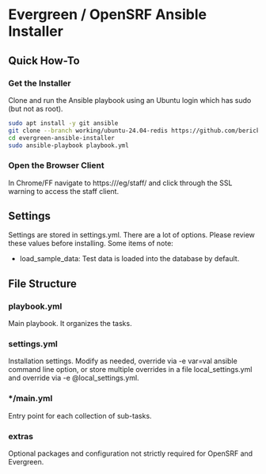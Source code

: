 # Evergreen / OpenSRF Ansible Installer

## Quick How-To

### Get the Installer

Clone and run the Ansible playbook using an Ubuntu login which has sudo
(but not as root).

```sh
sudo apt install -y git ansible
git clone --branch working/ubuntu-24.04-redis https://github.com/berick/evergreen-ansible-installer.git
cd evergreen-ansible-installer
sudo ansible-playbook playbook.yml
```

### Open the Browser Client

In Chrome/FF navigate to https://<HOSTNAME>/eg/staff/ and click 
through the SSL warning to access the staff client.

## Settings

Settings are stored in settings.yml.  There are a lot of options.  Please
review these values before installing.  Some items of note:

* load_sample_data: Test data is loaded into the database by default.

## File Structure

### playbook.yml 

Main playbook.  It organizes the tasks.

### settings.yml

Installation settings.  Modify as needed, override via -e var=val
ansible command line option, or store multiple overrides in a file
local_settings.yml and override via -e @local_settings.yml.

### \*/main.yml

Entry point for each collection of sub-tasks.

### extras

Optional packages and configuration not strictly required for OpenSRF 
and Evergreen.
